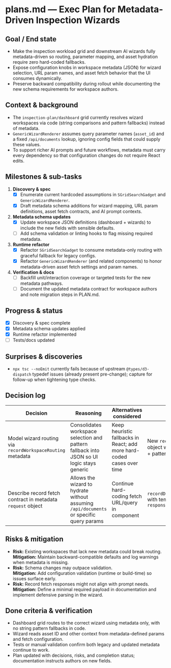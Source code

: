 # plans.md — Exec Plan for Metadata-Driven Inspection Wizards

## Goal / End state

- Make the inspection workload grid and downstream AI wizards fully metadata-driven so routing, parameter mapping, and asset hydration require zero hard-coded fallbacks.
- Expose configuration knobs in workspace metadata (JSON) for wizard selection, URL param names, and asset fetch behavior that the UI consumes dynamically.
- Preserve backward compatibility during rollout while documenting the new schema requirements for workspace authors.

## Context & background

- The `inspection-plan/dashboard` grid currently resolves wizard workspaces via code (string comparisons and pattern fallbacks) instead of metadata.
- `GenericWizardRenderer` assumes query parameter names (`asset_id`) and a fixed `/api/documents` lookup, ignoring config fields that could supply these values.
- To support richer AI prompts and future workflows, metadata must carry every dependency so that configuration changes do not require React edits.

## Milestones & sub-tasks

1. **Discovery & spec**
   - [x] Enumerate current hardcoded assumptions in `SGridSearchGadget` and `GenericWizardRenderer`.
   - [x] Draft metadata schema additions for wizard mapping, URL param definitions, asset fetch contracts, and AI prompt contexts.
2. **Metadata schema updates**
   - [x] Update workspace JSON definitions (dashboard + wizards) to include the new fields with sensible defaults.
   - [ ] Add schema validation or linting hooks to flag missing required metadata.
3. **Runtime refactor**
   - [x] Refactor `SGridSearchGadget` to consume metadata-only routing with graceful fallback for legacy configs.
   - [x] Refactor `GenericWizardRenderer` (and related components) to honor metadata-driven asset fetch settings and param names.
4. **Verification & docs**
   - [ ] Backfill unit/interaction coverage or targeted tests for the new metadata pathways.
   - [ ] Document the updated metadata contract for workspace authors and note migration steps in PLAN.md.

## Progress & status

- [x] Discovery & spec complete
- [x] Metadata schema updates applied
- [x] Runtime refactor implemented
- [ ] Tests/docs updated

## Surprises & discoveries

- `npx tsc --noEmit` currently fails because of upstream `@types/d3-dispatch` typedef issues (already present pre-change); capture for follow-up when tightening type checks.

## Decision log

| Decision | Reasoning | Alternatives considered | Chosen option |
| -------- | --------- | ----------------------- | ------------- |
| Model wizard routing via `recordWorkspaceRouting` metadata | Consolidates workspace selection and pattern fallback into JSON so UI logic stays generic | Keep heuristic fallbacks in React; add more hard-coded cases over time | New `recordWorkspaceRouting` object with explicit mappings + pattern rules |
| Describe record fetch contract in metadata `request` object | Allows the wizard to hydrate without assuming `/api/documents` or specific query params | Continue hard-coding fetch URL/query in component | `recordDataPopulation.request` with templated query + `responseSelector` |

## Risks & mitigation

- **Risk:** Existing workspaces that lack new metadata could break routing.  
  **Mitigation:** Maintain backward-compatible defaults and log warnings when metadata is missing.
- **Risk:** Schema changes may outpace validation.  
  **Mitigation:** Add configuration validation (runtime or build-time) so issues surface early.
- **Risk:** Record fetch responses might not align with prompt needs.  
  **Mitigation:** Define a minimal required payload in documentation and implement defensive parsing in the wizard.

## Done criteria & verification

- Dashboard grid routes to the correct wizard using metadata only, with no string pattern fallbacks in code.
- Wizard reads asset ID and other context from metadata-defined params and fetch configuration.
- Tests or manual validation confirm both legacy and updated metadata continue to work.
- Plan updated with decisions, risks, and completion status; documentation instructs authors on new fields.
